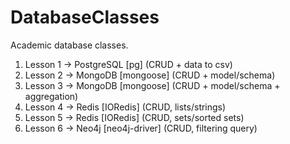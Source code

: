 # DatabaseClasses
Academic database classes.

1. Lesson 1 -> PostgreSQL [pg] (CRUD + data to csv)
2. Lesson 2 -> MongoDB [mongoose] (CRUD + model/schema)
3. Lesson 3 -> MongoDB [mongoose] (CRUD + model/schema + aggregation)
4. Lesson 4 -> Redis [IORedis] (CRUD, lists/strings)
5. Lesson 5 -> Redis [IORedis] (CRUD, sets/sorted sets)
6. Lesson 6 -> Neo4j [neo4j-driver] (CRUD, filtering query)